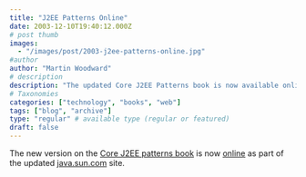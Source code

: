 ```yaml
---
title: "J2EE Patterns Online"
date: 2003-12-10T19:40:12.000Z
# post thumb
images:
  - "/images/post/2003-j2ee-patterns-online.jpg"
#author
author: "Martin Woodward"
# description
description: "The updated Core J2EE Patterns book is now available online at java.sun.com, showcasing essential design patterns for Java developers."
# Taxonomies
categories: ["technology", "books", "web"]
tags: ["blog", "archive"]
type: "regular" # available type (regular or featured)
draft: false
---
```


The new version on the [Core J2EE patterns book](http://www.amazon.co.uk/exec/obidos/ASIN/0131422464/woodwardwebcom) is now [online](http://java.sun.com/blueprints/corej2eepatterns/index.html) as part of the updated [java.sun.com](http://java.sun.com) site.
